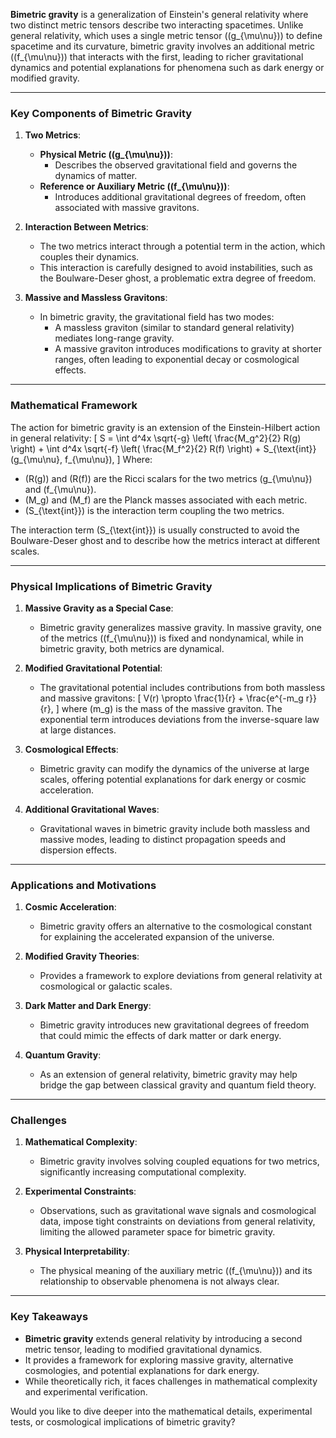 **Bimetric gravity** is a generalization of Einstein's general relativity where two distinct metric tensors describe two interacting spacetimes. Unlike general relativity, which uses a single metric tensor (\(g_{\mu\nu}\)) to define spacetime and its curvature, bimetric gravity involves an additional metric (\(f_{\mu\nu}\)) that interacts with the first, leading to richer gravitational dynamics and potential explanations for phenomena such as dark energy or modified gravity.

---

### **Key Components of Bimetric Gravity**
1. **Two Metrics**:
   - **Physical Metric (\(g_{\mu\nu}\))**:
     - Describes the observed gravitational field and governs the dynamics of matter.
   - **Reference or Auxiliary Metric (\(f_{\mu\nu}\))**:
     - Introduces additional gravitational degrees of freedom, often associated with massive gravitons.

2. **Interaction Between Metrics**:
   - The two metrics interact through a potential term in the action, which couples their dynamics.
   - This interaction is carefully designed to avoid instabilities, such as the Boulware-Deser ghost, a problematic extra degree of freedom.

3. **Massive and Massless Gravitons**:
   - In bimetric gravity, the gravitational field has two modes:
     - A massless graviton (similar to standard general relativity) mediates long-range gravity.
     - A massive graviton introduces modifications to gravity at shorter ranges, often leading to exponential decay or cosmological effects.

---

### **Mathematical Framework**
The action for bimetric gravity is an extension of the Einstein-Hilbert action in general relativity:
\[
S = \int d^4x \sqrt{-g} \left( \frac{M_g^2}{2} R(g) \right) + \int d^4x \sqrt{-f} \left( \frac{M_f^2}{2} R(f) \right) + S_{\text{int}}(g_{\mu\nu}, f_{\mu\nu}),
\]
Where:
- \(R(g)\) and \(R(f)\) are the Ricci scalars for the two metrics \(g_{\mu\nu}\) and \(f_{\mu\nu}\).
- \(M_g\) and \(M_f\) are the Planck masses associated with each metric.
- \(S_{\text{int}}\) is the interaction term coupling the two metrics.

The interaction term \(S_{\text{int}}\) is usually constructed to avoid the Boulware-Deser ghost and to describe how the metrics interact at different scales.

---

### **Physical Implications of Bimetric Gravity**
1. **Massive Gravity as a Special Case**:
   - Bimetric gravity generalizes massive gravity. In massive gravity, one of the metrics (\(f_{\mu\nu}\)) is fixed and nondynamical, while in bimetric gravity, both metrics are dynamical.

2. **Modified Gravitational Potential**:
   - The gravitational potential includes contributions from both massless and massive gravitons:
     \[
     V(r) \propto \frac{1}{r} + \frac{e^{-m_g r}}{r},
     \]
     where \(m_g\) is the mass of the massive graviton. The exponential term introduces deviations from the inverse-square law at large distances.

3. **Cosmological Effects**:
   - Bimetric gravity can modify the dynamics of the universe at large scales, offering potential explanations for dark energy or cosmic acceleration.

4. **Additional Gravitational Waves**:
   - Gravitational waves in bimetric gravity include both massless and massive modes, leading to distinct propagation speeds and dispersion effects.

---

### **Applications and Motivations**
1. **Cosmic Acceleration**:
   - Bimetric gravity offers an alternative to the cosmological constant for explaining the accelerated expansion of the universe.

2. **Modified Gravity Theories**:
   - Provides a framework to explore deviations from general relativity at cosmological or galactic scales.

3. **Dark Matter and Dark Energy**:
   - Bimetric gravity introduces new gravitational degrees of freedom that could mimic the effects of dark matter or dark energy.

4. **Quantum Gravity**:
   - As an extension of general relativity, bimetric gravity may help bridge the gap between classical gravity and quantum field theory.

---

### **Challenges**
1. **Mathematical Complexity**:
   - Bimetric gravity involves solving coupled equations for two metrics, significantly increasing computational complexity.

2. **Experimental Constraints**:
   - Observations, such as gravitational wave signals and cosmological data, impose tight constraints on deviations from general relativity, limiting the allowed parameter space for bimetric gravity.

3. **Physical Interpretability**:
   - The physical meaning of the auxiliary metric (\(f_{\mu\nu}\)) and its relationship to observable phenomena is not always clear.

---

### **Key Takeaways**
- **Bimetric gravity** extends general relativity by introducing a second metric tensor, leading to modified gravitational dynamics.
- It provides a framework for exploring massive gravity, alternative cosmologies, and potential explanations for dark energy.
- While theoretically rich, it faces challenges in mathematical complexity and experimental verification.

Would you like to dive deeper into the mathematical details, experimental tests, or cosmological implications of bimetric gravity?

